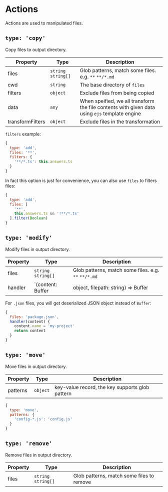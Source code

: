 # Actions

Actions are used to manipulated files.

## `type: 'copy'`

Copy files to output directory.

| Property         | Type                | Description                                                                                   |
| ---------------- | ------------------- | --------------------------------------------------------------------------------------------- |
| files            | `string` `string[]` | Glob patterns, match some files. e.g. `**` `**/*.md`                                          |
| cwd              | `string`            | The base directory of `files`                                                                 |
| filters          | `object`            | Exclude files from being copied                                                               |
| data             | `any`               | When speified, we all transform the file contents with given data using `ejs` template engine |
| transformFilters | `object`            | Exclude files in the transformation                                                           |

`filters` example:

```js
{
  type: 'add',
  files: '**',
  filters: {
    '**/*.ts': this.answers.ts
  }
}
```

In fact this option is just for convenience, you can also use `files` to filters files:

```js
{
  type: 'add',
  files: [
    '**',
    this.answers.ts && '!**/*.ts'
  ].filter(Boolean)
}
```

## `type: 'modify'`

Modify files in output directory.

| Property | Type                                                              | Description                                          |
| -------- | ----------------------------------------------------------------- | ---------------------------------------------------- |
| files    | `string` `string[]`                                               | Glob patterns, match some files. e.g. `**` `**/*.md` |
| handler  | `(content: Buffer | object, filepath: string) => Buffer | object` | The return value will be the new file content.       |  |

For `.json` files, you will get deserialized JSON object instead of `Buffer`:

```js
{
  files: 'package.json',
  handler(content) {
    content.name = 'my-project'
    return content
  }
}
```

## `type: 'move'`

Move files in output directory.

| Property | Type     | Description                                     |
| -------- | -------- | ----------------------------------------------- |
| patterns | `object` | key-value record, the key supports glob pattern |

```js
{
  type: 'move',
  patterns: {
    'config-*.js': 'config.js'
  }
}
```

## `type: 'remove'`

Remove files in output directory.

| Property | Type                | Description                               |
| -------- | ------------------- | ----------------------------------------- |
| files    | `string` `string[]` | Glob patterns, match some files to remove |
